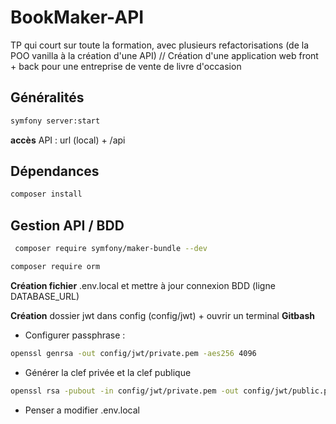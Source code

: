 # BookMaker-API

TP qui court sur toute la formation, avec plusieurs refactorisations (de la POO vanilla à la création d'une API) // Création d'une application web front + back pour une entreprise de vente de livre d'occasion

## Généralités

```bash
symfony server:start
```
**accès** API : url (local) + /api

## Dépendances

```bash
composer install
```

## Gestion API / BDD

```bash
 composer require symfony/maker-bundle --dev
```

```bash
composer require orm
```

**Création fichier** .env.local et mettre à jour connexion BDD (ligne DATABASE_URL)

**Création** dossier jwt dans config (config/jwt) + ouvrir un terminal **Gitbash** 

* Configurer passphrase :

```bash
openssl genrsa -out config/jwt/private.pem -aes256 4096
```

* Générer la clef privée et la clef publique

```bash
openssl rsa -pubout -in config/jwt/private.pem -out config/jwt/public.pem
```

* Penser a modifier .env.local